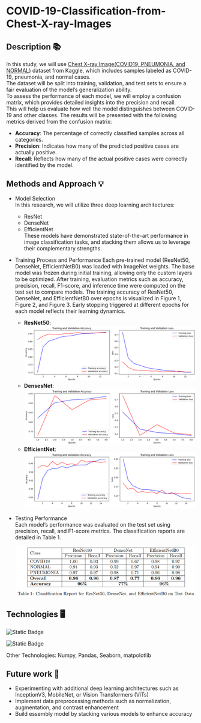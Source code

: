 # COVID-19-Classification-from-Chest-X-ray-Images

## Description :books:
In this study, we will use [Chest X-ray Image(COVID19, PNEUMONIA, and NORMAL)](https://www.kaggle.com/datasets/alsaniipe/chest-x-ray-image) dataset from Kaggle,
which includes samples labeled as COVID-19, pneumonia, and normal cases.  
The dataset will be split into training, validation, and test sets to ensure a fair evaluation of the model’s generalization ability.  
To assess the performance of each model, we will employ a confusion matrix, which provides detailed insights into the precision and recall.  
This will help us evaluate how well the model distinguishes between COVID-19 and other classes. The results will be
presented with the following metrics derived from the confusion matrix:  
- **Accuracy**: The percentage of correctly classified samples across all categories.
- **Precision**: Indicates how many of the predicted positive cases are actually positive.
- **Recall**: Reflects how many of the actual positive cases were correctly identified by the model.
    
## Methods and Approach :bulb:
- Model Selection  
    In this research, we will utilize three deep learning architectures:
    - ResNet
    - DenseNet
    - EfficientNet  
  These models have demonstrated state-of-the-art performance in image classification tasks, and stacking them allows us to leverage their complementary strengths.
- Training Process and Performance 
  Each pre-trained model (ResNet50, DenseNet, EfficientNetB0) was loaded with ImageNet weights. The base model
was frozen during initial training, allowing only the custom layers to be optimized. After training, evaluation metrics
such as accuracy, precision, recall, F1-score, and inference time were computed on the test set to compare models.
The training accuracy of ResNet50, DenseNet, and EfficientNetB0 over epochs is visualized in Figure 1, Figure 2,
and Figure 3. Early stopping triggered at different epochs for each model reflects their learning dynamics.

  - **ResNet50**:
  ![ResNet50 Training Accuracy Line Chart](reports/figures/ResNet_Training_Accuracy.png)
  - **DensesNet**:
  ![DenseNet Training Accuracy Line Chart](reports/figures/DenseNet_Training_Accuracy.png)
  - **EfficientNet**:
  ![EfficientNet Training Accuracy Line Chart](reports/figures/EfficientNet_Training_Accuracy.png)
- Testing Performance  
Each model’s performance was evaluated on the test set using precision, recall, and F1-score metrics. The classification reports are detailed in Table 1.
   
  ![Test Classification Report](reports/figures/Test_Classfication_Report.png)


## Technologies :desktop_computer:
![Static Badge](https://img.shields.io/badge/python-3.8.0-black)  
  
![Static Badge](https://img.shields.io/badge/tensorflow-2.18.0-green)  

Other Technologies: Numpy, Pandas, Seaborn, matpolotlib
## Future work :memo:
- Experimenting with additional deep learning architectures such as InceptionV3, MobileNet, or Vision Transformers
(ViTs)
- Implement data preprocessing methods such as normalization, augmentation, and contrast enhancement
- Build essembly model by stacking various models to enhance accuracy
